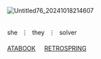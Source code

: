 ![Untitled76_20241018214607](https://github.com/user-attachments/assets/705f234d-95f8-42b8-a158-dfd64ca31fd3)

⠀⠀ㅤㅤㅤㅤㅤㅤㅤㅤ⠀⠀⠀⠀⠀⠀⠀⠀⠀⠀⠀⠀ㅤ⠀⠀⠀ㅤㅤㅤㅤㅤㅤㅤㅤshe⠀⋮⠀they⠀⋮⠀solver
　　　　　　　　　　　　　　　　　　　　　　　　　ㅤㅤㅤㅤ[ATABOOK](https://cyn.atabook.org/)⠀⠀[RETROSPRING](https://retrospring.net/@rxmriflwr)
